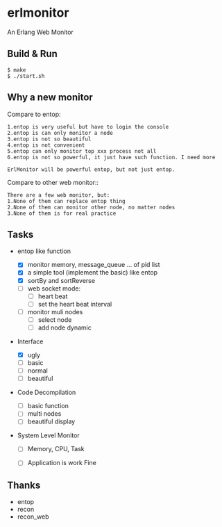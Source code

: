 erlmonitor
=====

An Erlang Web Monitor

Build & Run
--------------

    $ make
    $ ./start.sh
    
Why a new monitor
---------------------
Compare to entop:

    1.entop is very useful but have to login the console
    2.entop is can only monitor a node
    3.entop is not so beautiful
    4.entop is not convenient
    5.entop can only monitor top xxx process not all
    6.entop is not so powerful, it just have such function. I need more 
    
    ErlMonitor will be powerful entop, but not just entop.
    
Compare to other web monitor::
    
    There are a few web monitor, but:
    1.None of them can replace entop thing
    2.None of them can monitor other node, no matter nodes
    3.None of them is for real practice


Tasks
-------

- entop like function

    - [x] monitor memory, message_queue ... of pid list
    - [x] a simple tool (implement the basic) like entop
    - [x] sortBy and sortReverse
    - [ ] web socket mode:
        - [ ] heart beat
        - [ ] set the heart beat interval
    - [ ] monitor muli nodes
        - [ ] select node
        - [ ] add node dynamic

- Interface 

    - [x] ugly
    - [ ] basic
    - [ ] normal
    - [ ] beautiful

- Code Decompilation

    - [ ] basic function
    - [ ] multi nodes
    - [ ] beautiful display

- System Level Monitor
    
    - [ ] Memory, CPU, Task
    - [ ] Application is work Fine



Thanks
------------

- entop
- recon
- recon_web


    
    
